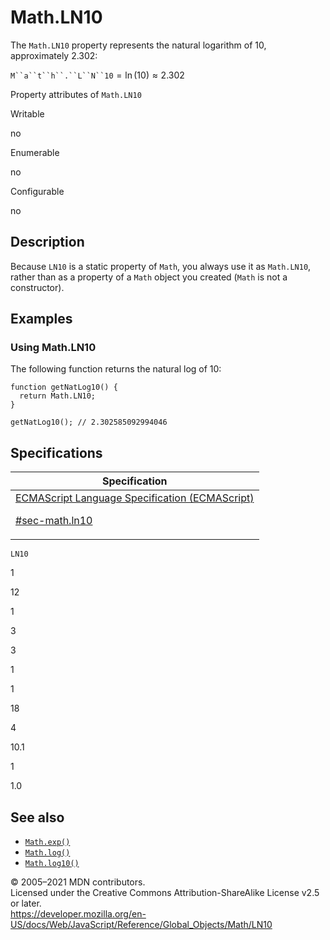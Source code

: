 # Math.LN10

The `Math.LN10` property represents the natural logarithm of 10, approximately 2.302:

` M``a``t``h``.``L``N``10 ` = ln (10) ≈ 2.302

Property attributes of `Math.LN10`

Writable

no

Enumerable

no

Configurable

no

## Description

Because `LN10` is a static property of `Math`, you always use it as `Math.LN10`, rather than as a property of a `Math` object you created (`Math` is not a constructor).

## Examples

### Using Math.LN10

The following function returns the natural log of 10:

    function getNatLog10() {
      return Math.LN10;
    }

    getNatLog10(); // 2.302585092994046

## Specifications

<table><thead><tr class="header"><th>Specification</th></tr></thead><tbody><tr class="odd"><td><a href="https://tc39.es/ecma262/#sec-math.ln10">ECMAScript Language Specification (ECMAScript) 
<br/>


<span class="small">#sec-math.ln10</span></a></td></tr></tbody></table>

`LN10`

1

12

1

3

3

1

1

18

4

10.1

1

1.0

## See also

-   [`Math.exp()`](exp)
-   [`Math.log()`](log)
-   [`Math.log10()`](log10)

© 2005–2021 MDN contributors.  
Licensed under the Creative Commons Attribution-ShareAlike License v2.5 or later.  
<a href="https://developer.mozilla.org/en-US/docs/Web/JavaScript/Reference/Global_Objects/Math/LN10" class="_attribution-link">https://developer.mozilla.org/en-US/docs/Web/JavaScript/Reference/Global_Objects/Math/LN10</a>
